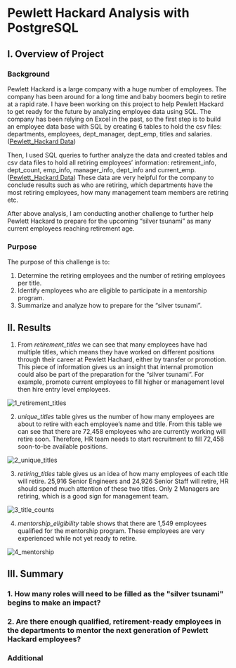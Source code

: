 # Pewlett Hackard Analysis with PostgreSQL

## I. Overview of Project

### Background
Pewlett Hackard is a large company with a huge number of employees. The company has been around for a long time and baby boomers begin to retire at a rapid rate. I have been working on this project to help Pewlett Hackard to get ready for the future by analyzing employee data using SQL. 
The company has been relying on Excel in the past, so the first step is to build an employee data base with SQL by creating 6 tables to hold the csv files: departments, employees, dept_manager, dept_emp, titles and salaries. ([Pewlett_Hackard Data](https://github.com/weihaolun/Pewlett-Hackard-Analysis/tree/main/Analysis%20Projects%20Folder/Pewlett-Hackard-Analysis%20Folder/Data/Pewlett_Hackard%20Data))

Then, I used SQL queries to further analyze the data and created tables and csv data files to hold all retiring employees’ information: retirement_info, dept_count, emp_info, manager_info, dept_info and current_emp. ([Pewlett_Hackard Data](https://github.com/weihaolun/Pewlett-Hackard-Analysis/tree/main/Analysis%20Projects%20Folder/Pewlett-Hackard-Analysis%20Folder/Data/Pewlett_Hackard%20Data)) These data are very helpful for the company to conclude results such as who are retiring, which departments have the most retiring employees, how many management team members are retiring etc.

After above analysis, I am conducting another challenge to further help Pewlett Hackard to prepare for the upcoming “silver tsunami” as many current employees reaching retirement age.


### Purpose
The purpose of this challenge is to:

1.	Determine the retiring employees and the number of retiring employees per title.
2.	Identify employees who are eligible to participate in a mentorship program.
3.	Summarize and analyze how to prepare for the “silver tsunami”.

## II. Results

1. From _retirement_titles_ we can see that many employees have had multiple titles, which means they have worked on different positions through their career at Pewlett Hachard, either by transfer or promotion. This piece of information gives us an insight that internal promotion could also be part of the preparation for the “silver tsunami”. For example, promote current employees to fill higher or management level then hire entry level employees.

![1_retirement_titles](https://user-images.githubusercontent.com/84211948/128157793-7778a2ef-1361-4eee-b1a6-be097936941c.png)

2. _unique_titles_ table gives us the number of how many employees are about to retire with each employee’s name and title. From this table we can see that there are 72,458 employees who are currently working will retire soon. Therefore, HR team needs to start recruitment to fill 72,458 soon-to-be available positions.

![2_unique_titles](https://user-images.githubusercontent.com/84211948/128157825-061ff3f3-697f-423c-97ae-1307b3761fcd.png)

3. _retiring_titles_ table gives us an idea of how many employees of each title will retire. 25,916 Senior Engineers and 24,926 Senior Staff will retire, HR should spend much attention of these two titles. Only 2 Managers are retiring, which is a good sign for management team.

![3_title_counts](https://user-images.githubusercontent.com/84211948/128158115-ef881c4a-c319-4f99-8fcb-b9cdaa5612db.png)

4. _mentorship_eligibility_ table shows that there are 1,549 employees qualified for the mentorship program. These employees are very experienced while not yet ready to retire.

![4_mentorship](https://user-images.githubusercontent.com/84211948/128157857-4f1a7d32-3c1b-42a1-933a-4cbab7dbf666.png)

## III. Summary

### 1. How many roles will need to be filled as the "silver tsunami" begins to make an impact?
### 2. Are there enough qualified, retirement-ready employees in the departments to mentor the next generation of Pewlett Hackard employees?

### Additional
